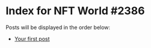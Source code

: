# Index for NFT World #2386
Posts will be displayed in the order below:

- [Your first post](./001-first.md)

